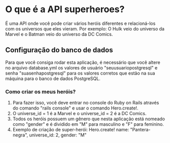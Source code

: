 # O que é a API superheroes?

É uma API onde você pode criar vários heróis diferentes e relacioná-los com os universos que eles vieram.
Por exemplo: O Hulk veio do universo da Marvel e o Batman veio do universo da DC Comics.


## Configuração do banco de dados

Para que você consiga rodar esta aplicação, é necessário que você altere no arquivo database.yml os valores de usuário "seuusuariopostgresql" e senha "suasenhapostgresql" para os valores corretos que estão na sua máquina para o banco de dados PostgreSQL.

### Como criar os meus heróis?

1. Para fazer isso, você deve entrar no console do Ruby on Rails através do comando "rails console" e usar o comando Hero.create!.
2. O universe_id = 1 é a Marvel e o universe_id = 2 é a DC Comics. 
3. Todos os heróis possuem um gênero que nesta aplicação está nomeado como "gender" e é dividido em "M" para masculino e "F" para feminino.
4. Exemplo de criação de super-herói: Hero.create! name: "Pantera-negra", universe_id: 2, gender: "M"
